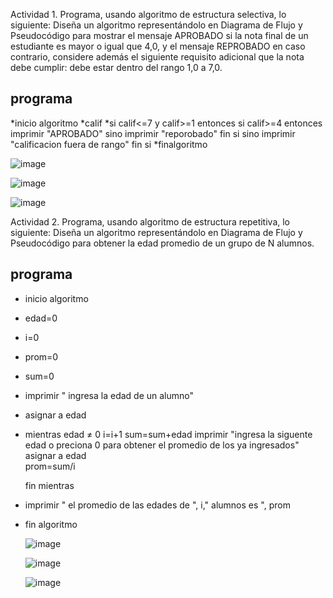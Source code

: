 Actividad 1. Programa, usando algoritmo de estructura selectiva, lo siguiente:
Diseña un algoritmo representándolo en Diagrama de Flujo y Pseudocódigo para mostrar el mensaje APROBADO si la nota final de un estudiante es mayor o igual que 4,0,
y el mensaje REPROBADO en caso contrario, considere además el siguiente requisito adicional que la nota debe cumplir: debe estar dentro del rango 1,0 a 7,0.

## programa
*inicio algoritmo
*calif
*si calif<=7 y calif>=1 entonces
    si calif>=4 entonces
     imprimir "APROBADO"
     sino
      imprimir "reporobado"
       fin si
   sino 
     imprimir "calificacion fuera de rango"
    fin si
*finalgoritmo  

![image](https://user-images.githubusercontent.com/103066682/166516103-19259c26-0759-4425-92b9-6b67815bfcd0.png)

![image](https://user-images.githubusercontent.com/103066682/166805842-8ce3ff7d-4681-4539-be89-3b33d0c91ed6.png)

![image](https://user-images.githubusercontent.com/103066682/166805971-6542acb6-9872-4ecc-a0f5-242b612eac17.png)




Actividad 2. Programa, usando algoritmo de estructura repetitiva, lo siguiente:
Diseña un algoritmo representándolo en Diagrama de Flujo y Pseudocódigo para obtener la edad promedio de un grupo de N alumnos.

## programa
* inicio algoritmo
* edad=0
* i=0
* prom=0
* sum=0
* imprimir " ingresa la edad de un alumno"
* asignar a edad
* mientras edad ≠ 0
     i=i+1
      sum=sum+edad
     imprimir "ingresa la siguente edad o preciona 0 para obtener el promedio de los ya ingresados"
     asignar a edad   
     prom=sum/i
     
    fin mientras
 * imprimir " el promedio de las edades de ", i," alumnos es ", prom
 * fin algoritmo
     
     ![image](https://user-images.githubusercontent.com/103066682/166522314-696ce6de-ba7a-40a5-84c9-1b1e048d9ded.png)
     
     
     ![image](https://user-images.githubusercontent.com/103066682/166807181-661beb02-4ad8-4b37-a3bd-5d90aba47d2e.png)
     
     
     
     ![image](https://user-images.githubusercontent.com/103066682/166807235-6d5eb5c5-ea9a-45c6-9610-63904a2033e3.png)



     
     
     

